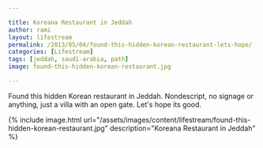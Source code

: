 ```yaml
---

title: Koreana Restaurant in Jeddah
author: rami
layout: lifestream 
permalink: /2013/05/04/found-this-hidden-korean-restaurant-lets-hope/
categories: [Lifestream]
tags: [jeddah, saudi-arabia, path]
image: found-this-hidden-korean-restaurant.jpg

---
```


Found this hidden Korean restaurant in Jeddah. Nondescript, no signage or anything, just a villa with an open gate. Let's hope its good.

{% include image.html url="/assets/images/content/lifestream/found-this-hidden-korean-restaurant.jpg" description="Koreana Restaurant in Jeddah" %}

